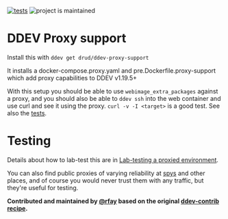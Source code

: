 [![tests](https://github.com/drud/ddev-proxy-support/actions/workflows/tests.yml/badge.svg)](https://github.com/drud/ddev-proxy-support/actions/workflows/tests.yml) ![project is maintained](https://img.shields.io/maintenance/yes/2022.svg)

# DDEV Proxy support

Install this with `ddev get drud/ddev-proxy-support`

It installs a docker-compose.proxy.yaml and pre.Dockerfile.proxy-support which add proxy capabilities to DDEV v1.19.5+

With this setup you should be able to use `webimage_extra_packages` against a proxy, and you should also be able to `ddev ssh` into the web container and use curl and see it using the proxy. `curl -v -I <target>` is a good test. See also the [tests](tests/test.bats).

# Testing

Details about how to lab-test this are in [Lab-testing a proxied environment](lab-testing.md).

You can also find public proxies of varying reliability at [spys](https://spys.one/free-proxy-list/US/) and other places, and of course you would never trust them with any traffic, but they're useful for testing.

**Contributed and maintained by [@rfay](https://github.com/rfay) based on the original [ddev-contrib recipe](https://github.com/drud/ddev-contrib/tree/master/recipes/proxy).**


